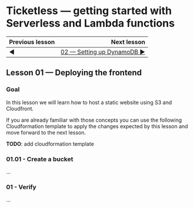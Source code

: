 # Ticketless — getting started with Serverless and Lambda functions

| Previous lesson  | Next lesson      |
| :--------------- | ---------------: |
| ◀︎               | [02 — Setting up DynamoDB ▶︎](../02-setting-up-dynamodb) |

## Lesson 01 — Deploying the frontend


### Goal

In this lesson we will learn how to host a static website using S3 and Cloudfront.

If you are already familiar with those concepts you can use the following Cloudformation template to apply the changes expected by this lesson and move forward to the next lesson.

**TODO**: add cloudformation template


### 01.01 - Create a bucket

...

### 01 - Verify

...
